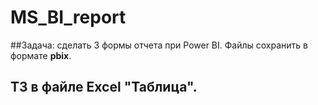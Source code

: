 # MS_BI_report

##Задача: сделать 3 формы отчета при Power BI. Файлы сохранить в формате **pbix**.

## ТЗ в файле Excel "Таблица".
